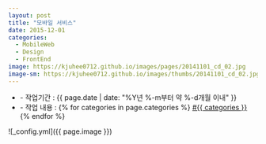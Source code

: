 ```yaml
---
layout: post
title: "모바일 서비스"
date: 2015-12-01
categories:
  - MobileWeb
  - Design
  - FrontEnd
image: https://kjuhee0712.github.io/images/pages/20141101_cd_02.jpg
image-sm: https://kjuhee0712.github.io/images/thumbs/20141101_cd_02.jpg
---
```


<ul class="inform">
	<li class="preview__date" itemprop="datePublished" datetime="{{ page.date | date_to_xmlschema }}">- 작업기간 : {{ page.date | date: "%Y년 %-m부터 약 %-d개월 이내" }}</li>
	<li class="preview__catetory" itemprop="catetory">- 작업 내용 :
		{% for categories in page.categories %}
           <a href="/category/{{ categories }}/">#{{ categories }}</a>     
      	{% endfor %}</li>
</ul>

![_config.yml]({{ page.image }})


